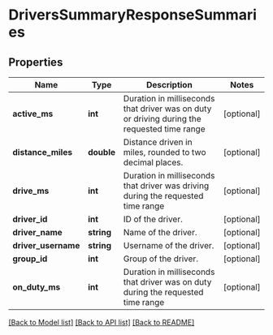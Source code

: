 # DriversSummaryResponseSummaries

## Properties
Name | Type | Description | Notes
------------ | ------------- | ------------- | -------------
**active_ms** | **int** | Duration in milliseconds that driver was on duty or driving during the requested time range | [optional] 
**distance_miles** | **double** | Distance driven in miles, rounded to two decimal places. | [optional] 
**drive_ms** | **int** | Duration in milliseconds that driver was driving during the requested time range | [optional] 
**driver_id** | **int** | ID of the driver. | [optional] 
**driver_name** | **string** | Name of the driver. | [optional] 
**driver_username** | **string** | Username of the driver. | [optional] 
**group_id** | **int** | Group of the driver. | [optional] 
**on_duty_ms** | **int** | Duration in milliseconds that driver was on duty during the requested time range | [optional] 

[[Back to Model list]](../README.md#documentation-for-models) [[Back to API list]](../README.md#documentation-for-api-endpoints) [[Back to README]](../README.md)


